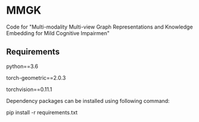 # MMGK
Code for "Multi-modality Multi-view Graph Representations and Knowledge Embedding for Mild Cognitive Impairmen"

## Requirements
python==3.6 

torch-geometric==2.0.3

torchvision==0.11.1 

Dependency packages can be installed using following command:

pip install -r requirements.txt
